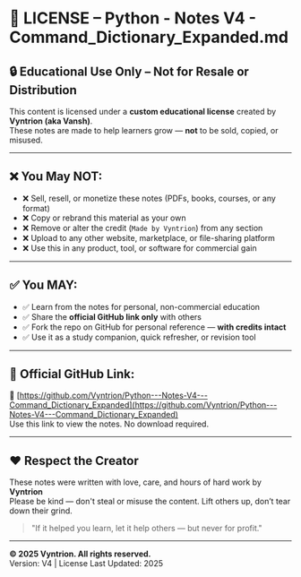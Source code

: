 # 📄 LICENSE – Python - Notes V4 - Command_Dictionary_Expanded.md

## 🔒 Educational Use Only – Not for Resale or Distribution

This content is licensed under a **custom educational license** created by **Vyntrion (aka Vansh)**.  
These notes are made to help learners grow — **not** to be sold, copied, or misused.

---

## ❌ You May NOT:
- ❌ Sell, resell, or monetize these notes (PDFs, books, courses, or any format)
- ❌ Copy or rebrand this material as your own
- ❌ Remove or alter the credit (`Made by Vyntrion`) from any section
- ❌ Upload to any other website, marketplace, or file-sharing platform
- ❌ Use this in any product, tool, or software for commercial gain

---

## ✅ You MAY:
- ✅ Learn from the notes for personal, non-commercial education
- ✅ Share the **official GitHub link only** with others
- ✅ Fork the repo on GitHub for personal reference — **with credits intact**
- ✅ Use it as a study companion, quick refresher, or revision tool

---

## 📂 Official GitHub Link:
📎 [https://github.com/Vyntrion/Python---Notes-V4---Command_Dictionary_Expanded](https://github.com/Vyntrion/Python---Notes-V4---Command_Dictionary_Expanded)  
Use this link to view the notes. No download required.

---

## ❤️ Respect the Creator
These notes were written with love, care, and hours of hard work by **Vyntrion**  
Please be kind — don't steal or misuse the content. Lift others up, don’t tear down their grind.

> "If it helped you learn, let it help others — but never for profit."

---

**© 2025 Vyntrion. All rights reserved.**  
Version: V4 | License Last Updated: 2025
